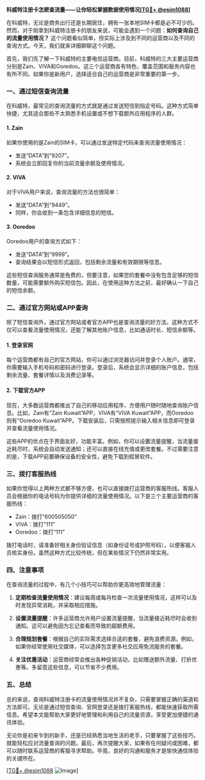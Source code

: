 **科威特注册卡怎麽查流量——让你轻松掌握数据使用情况[[TG💪+ @esim1088](https://t.me/s/esim1088)]**

在科威特，无论是商务出行还是长期居住，拥有一张本地SIM卡都是必不可少的。然而，对于刚拿到科威特注册卡的朋友来说，可能会遇到一个问题：**如何查询自己的流量使用情况？** 这个问题看似简单，但实际上涉及到不同的运营商以及不同的查询方式。今天，我们就来详细聊聊这个问题。

首先，我们先了解一下科威特的主要电信运营商。目前，科威特的三大主要运营商分别是Zain、VIVA和Ooredoo。这三个运营商各有特色，覆盖范围和服务内容也有所不同。如果你是新用户，选择适合自己的运营商是非常重要的第一步。

### **一、通过短信查询流量**

在科威特，最常见的查询流量的方式就是通过发送短信到指定号码。这种方式简单快捷，尤其适合那些不太熟悉手机设置或不想下载额外应用程序的人群。

#### **1. Zain**
如果你使用的是Zain的SIM卡，可以通过发送特定代码来查询流量使用情况：
- 发送“DATA”到“9207”。
- 系统会立即回复你的当前流量余额及使用情况。

#### **2. VIVA**
对于VIVA用户来说，查询流量的方法也很简单：
- 发送“DATA”到“9449”。
- 同样，你会收到一条包含详细信息的短信。

#### **3. Ooredoo**
Ooredoo用户的查询方式如下：
- 发送“DATA”到“9999”。
- 查询结果会以短信形式返回，包括剩余流量和有效期限等信息。

这些短信查询服务通常是免费的，但要注意，如果您的套餐中没有包含足够的短信数量，可能需要额外购买短信包。因此，在使用这种方法之前，最好确认一下自己的短信余额。

### **二、通过官方网站或APP查询**

除了短信查询外，通过官方网站或者官方APP也是查询流量的好方法。这种方式不仅可以查看流量使用情况，还能了解其他账户信息，比如通话时长、短信余额等。

#### **1. 登录官网**
每个运营商都有自己的官方网站，你可以通过浏览器访问并登录个人账户。通常，你需要输入手机号码和密码进行登录。登录后，系统会显示详细的账户信息，包括剩余流量、套餐详情以及消费记录等。

#### **2. 下载官方APP**
现在，大多数运营商都推出了自己的移动应用程序，方便用户随时随地查询账户信息。比如，Zain有“Zain Kuwait”APP，VIVA有“VIVA Kuwait”APP，而Ooredoo则有“Ooredoo Kuwait”APP。下载安装后，只需按照提示输入相关信息即可登录并查看流量使用情况。

这些APP的优点在于界面友好，功能丰富。例如，你可以设置流量提醒，当流量接近耗尽时，系统会自动发送通知；还可以直接在线充值或更改套餐。不过需要注意的是，下载APP前要确保设备的安全性，避免下载到假冒软件。

### **三、拨打客服热线**

如果你觉得以上两种方式都不够方便，也可以直接拨打运营商的客服热线。客服人员会根据你的电话号码为你提供详细的流量使用情况。以下是三个主要运营商的客服热线：

- Zain：拨打“600505050”
- VIVA：拨打“111”
- Ooredoo：拨打“111”

拨打电话时，请准备好相关身份验证信息（如身份证号或护照号码），以便客服人员核实身份。虽然这种方式比较传统，但在某些情况下仍然非常实用。

### **四、注意事项**

在查询流量的过程中，有几个小技巧可以帮助你更高效地管理流量：

1. **定期检查流量使用情况**：建议每周或每月检查一次流量使用情况，这样可以及时发现异常消耗，并采取相应措施。
   
2. **设置流量提醒**：许多运营商允许用户设置流量提醒，当流量接近耗尽时会收到通知。这可以避免因为忘记查看而导致的超额费用。

3. **合理规划套餐**：根据自己的实际需求选择合适的套餐，避免浪费资源。例如，如果你经常使用社交媒体，可以选择包含更多社交应用免流服务的套餐。

4. **关注优惠活动**：运营商经常会推出各种促销活动，比如赠送额外流量、打折优惠等。多留意这些信息，可以节省不少费用。

### **五、总结**

总的来说，查询科威特注册卡的流量使用情况并不复杂，只需要掌握正确的渠道和方法即可。无论是通过短信查询、官网登录还是拨打客服热线，都能快速获取所需信息。希望本文能帮助大家更好地管理和利用自己的流量资源，享受更加便捷的通讯体验。

无论你是初来乍到的新手，还是已经熟悉当地生活的老手，只要掌握了这些技巧，就能轻松应对流量查询的问题。最后，再次提醒大家，如果有任何疑问或困难，都可以随时联系运营商的客服寻求帮助。毕竟，良好的沟通和服务才是愉快通信体验的关键所在。

[[TG💪+ @esim1088](https://t.me/s/esim1088) ![Image](https://i.postimg.cc/4NQfJmqS/Snipaste-2025-05-13-00-14-12.png)]
